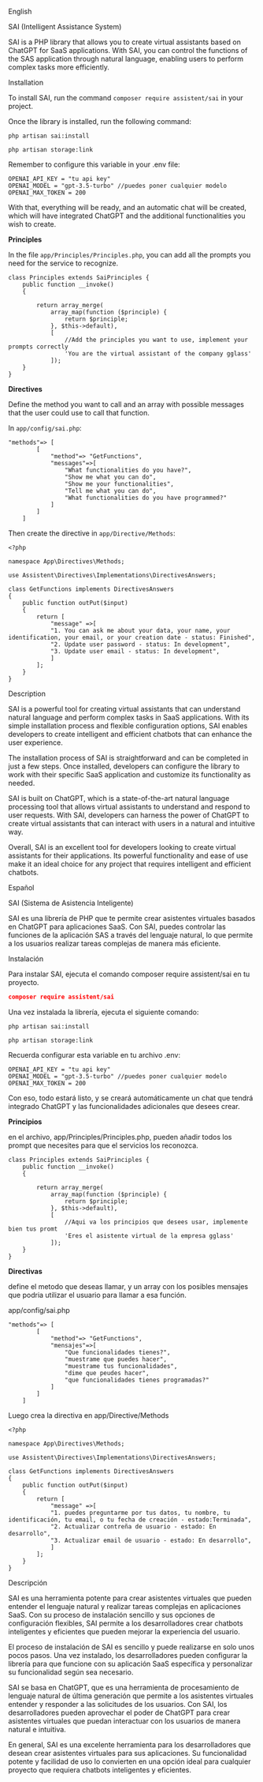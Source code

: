English

SAI (Intelligent Assistance System)

SAI is a PHP library that allows you to create virtual assistants based on ChatGPT for SaaS applications. With SAI, you can control the functions of the SAS application through natural language, enabling users to perform complex tasks more efficiently.

Installation

To install SAI, run the command `composer require assistent/sai` in your project.

Once the library is installed, run the following command:

`php artisan sai:install`

```
php artisan storage:link
```

Remember to configure this variable in your .env file:

```
OPENAI_API_KEY = "tu api key"
OPENAI_MODEL = "gpt-3.5-turbo" //puedes poner cualquier modelo
OPENAI_MAX_TOKEN = 200
```

With that, everything will be ready, and an automatic chat will be created, which will have integrated ChatGPT and the additional functionalities you wish to create.


**Principles**

In the file `app/Principles/Principles.php`, you can add all the prompts you need for the service to recognize.

```
class Principles extends SaiPrinciples {
    public function __invoke()
    {
    
        return array_merge(
            array_map(function ($principle) {
                return $principle;
            }, $this->default),
            [
                //Add the principles you want to use, implement your prompts correctly
                'You are the virtual assistant of the company gglass'
            ]);
    }
}

```



**Directives**

Define the method you want to call and an array with possible messages that the user could use to call that function.

In `app/config/sai.php`:

```
"methods"=> [
        [
            "method"=> "GetFunctions",
            "messages"=>[
                "What functionalities do you have?",
                "Show me what you can do",
                "Show me your functionalities",
                "Tell me what you can do",
                "What functionalities do you have programmed?"
            ]
        ]
    ]

```

Then create the directive in `app/Directive/Methods`:

```
<?php

namespace App\Directives\Methods;

use Assistent\Directives\Implementations\DirectivesAnswers;

class GetFunctions implements DirectivesAnswers
{
    public function outPut($input)
    {
        return [
            "message" =>[
            "1. You can ask me about your data, your name, your identification, your email, or your creation date - status: Finished",
            "2. Update user password - status: In development",
            "3. Update user email - status: In development",
            ]
        ];
    }
}

```

Description

SAI is a powerful tool for creating virtual assistants that can understand natural language and perform complex tasks in SaaS applications. With its simple installation process and flexible configuration options, SAI enables developers to create intelligent and efficient chatbots that can enhance the user experience.

The installation process of SAI is straightforward and can be completed in just a few steps. Once installed, developers can configure the library to work with their specific SaaS application and customize its functionality as needed.

SAI is built on ChatGPT, which is a state-of-the-art natural language processing tool that allows virtual assistants to understand and respond to user requests. With SAI, developers can harness the power of ChatGPT to create virtual assistants that can interact with users in a natural and intuitive way.

Overall, SAI is an excellent tool for developers looking to create virtual assistants for their applications. Its powerful functionality and ease of use make it an ideal choice for any project that requires intelligent and efficient chatbots.

Español

SAI (Sistema de Asistencia Inteligente)

SAI es una librería de PHP que te permite crear asistentes virtuales basados en ChatGPT para aplicaciones SaaS. Con SAI, puedes controlar las funciones de la aplicación SAS a través del lenguaje natural, lo que permite a los usuarios realizar tareas complejas de manera más eficiente.

Instalación

Para instalar SAI, ejecuta el comando composer require assistent/sai en tu proyecto.

```json
composer require assistent/sai
```

Una vez instalada la librería, ejecuta el siguiente comando:

```
php artisan sai:install
```

```
php artisan storage:link
```

Recuerda configurar esta variable en tu archivo .env:

```
OPENAI_API_KEY = "tu api key"
OPENAI_MODEL = "gpt-3.5-turbo" //puedes poner cualquier modelo
OPENAI_MAX_TOKEN = 200
```

Con eso, todo estará listo, y se creará automáticamente un chat que tendrá integrado ChatGPT y las funcionalidades adicionales que desees crear.

**Principios**

en el archivo, app/Principles/Principles.php, pueden añadir todos los prompt que necesites para que el servicios los reconozca.

```
class Principles extends SaiPrinciples {
    public function __invoke()
    {
      
        return array_merge(
            array_map(function ($principle) {
                return $principle;
            }, $this->default),
            [
                //Aqui va los principios que desees usar, implemente bien tus promt
                'Eres el asistente virtual de la empresa gglass'
            ]);
    }
}
```

**Directivas**

define el metodo que deseas llamar, y un array con los posibles mensajes que podria utilizar el usuario para llamar a esa función.

app/config/sai.php

```
"methods"=> [
        [
            "method"=> "GetFunctions",
            "mensajes"=>[
                "Que funcionalidades tienes?",
                "muestrame que puedes hacer",
                "muestrame tus funcionalidades",
                "dime que peudes hacer",
                "que funcionalidades tienes programadas?"
            ]
        ]
    ]
```

Luego crea la directiva en app/Directive/Methods

```
<?php

namespace App\Directives\Methods;

use Assistent\Directives\Implementations\DirectivesAnswers;

class GetFunctions implements DirectivesAnswers
{
    public function outPut($input)
    {
        return [
            "message" =>[
            "1. puedes preguntarme por tus datos, tu nombre, tu identificación, tu email, o tu fecha de creación - estado:Terminada",
            "2. Actualizar contreña de usuario - estado: En desarrollo",
            "3. Actualizar email de usuario - estado: En desarrollo",
            ]
        ];
    }
}
```

Descripción

SAI es una herramienta potente para crear asistentes virtuales que pueden entender el lenguaje natural y realizar tareas complejas en aplicaciones SaaS. Con su proceso de instalación sencillo y sus opciones de configuración flexibles, SAI permite a los desarrolladores crear chatbots inteligentes y eficientes que pueden mejorar la experiencia del usuario.

El proceso de instalación de SAI es sencillo y puede realizarse en solo unos pocos pasos. Una vez instalado, los desarrolladores pueden configurar la librería para que funcione con su aplicación SaaS específica y personalizar su funcionalidad según sea necesario.

SAI se basa en ChatGPT, que es una herramienta de procesamiento de lenguaje natural de última generación que permite a los asistentes virtuales entender y responder a las solicitudes de los usuarios. Con SAI, los desarrolladores pueden aprovechar el poder de ChatGPT para crear asistentes virtuales que puedan interactuar con los usuarios de manera natural e intuitiva.

En general, SAI es una excelente herramienta para los desarrolladores que desean crear asistentes virtuales para sus aplicaciones. Su funcionalidad potente y facilidad de uso lo convierten en una opción ideal para cualquier proyecto que requiera chatbots inteligentes y eficientes.
